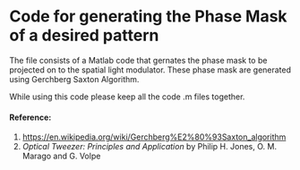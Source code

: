 # Code for generating the Phase Mask of a desired pattern

The file consists of a Matlab code that gernates the phase mask to be projected on to the spatial light modulator. These phase mask are generated using Gerchberg Saxton Algorithm. 

While using this code please keep all the code .m files together.

#### Reference: 
1. https://en.wikipedia.org/wiki/Gerchberg%E2%80%93Saxton_algorithm
2. _Optical Tweezer: Principles and Application_ by Philip H. Jones, O. M. Marago and G. Volpe
